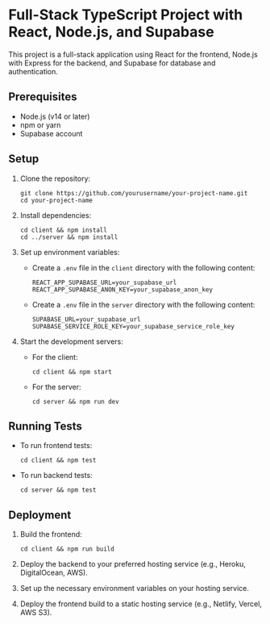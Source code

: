 # Full-Stack TypeScript Project with React, Node.js, and Supabase

This project is a full-stack application using React for the frontend, Node.js with Express for the backend, and Supabase for database and authentication.

## Prerequisites

- Node.js (v14 or later)
- npm or yarn
- Supabase account

## Setup

1. Clone the repository:
   ```
   git clone https://github.com/yourusername/your-project-name.git
   cd your-project-name
   ```

2. Install dependencies:
   ```
   cd client && npm install
   cd ../server && npm install
   ```

3. Set up environment variables:
   - Create a `.env` file in the `client` directory with the following content:
     ```
     REACT_APP_SUPABASE_URL=your_supabase_url
     REACT_APP_SUPABASE_ANON_KEY=your_supabase_anon_key
     ```
   - Create a `.env` file in the `server` directory with the following content:
     ```
     SUPABASE_URL=your_supabase_url
     SUPABASE_SERVICE_ROLE_KEY=your_supabase_service_role_key
     ```

4. Start the development servers:
   - For the client:
     ```
     cd client && npm start
     ```
   - For the server:
     ```
     cd server && npm run dev
     ```

## Running Tests

- To run frontend tests:
  ```
  cd client && npm test
  ```
- To run backend tests:
  ```
  cd server && npm test
  ```

## Deployment

1. Build the frontend:
   ```
   cd client && npm run build
   ```

2. Deploy the backend to your preferred hosting service (e.g., Heroku, DigitalOcean, AWS).

3. Set up the necessary environment variables on your hosting service.

4. Deploy the frontend build to a static hosting service (e.g., Netlify, Vercel, AWS S3).
